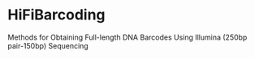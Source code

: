 # HiFiBarcoding
Methods for Obtaining Full-length DNA Barcodes Using Illumina (250bp pair-150bp) Sequencing

